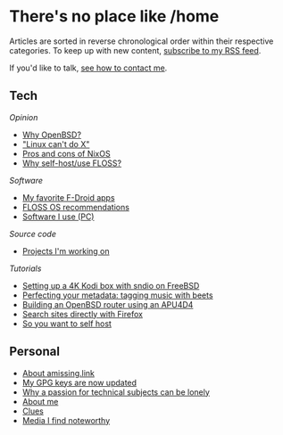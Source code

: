 # There's no place like /home

Articles are sorted in reverse chronological order within their
respective categories. To keep up with new content, [subscribe to my RSS
feed](/rss.xml).

If you'd like to talk, [see how to contact me](/contact.html).

## Tech

*Opinion*

- [Why OpenBSD?](/why-openbsd.html "2021-03-25")
- ["Linux can't do X"](/linux-cant-do-x.html "2020-11-11")
- [Pros and cons of NixOS](/nixos.html "2020-10-24")
- [Why self-host/use FLOSS?](/why-self-host.html "2020-10-24")

*Software*

- [My favorite F-Droid apps](/fdroid.html "2021-04-12")
- [FLOSS OS recommendations](/os.html "2020-10-24")
- [Software I use (PC)](/pc.html "2020-10-24")

*Source code*

- [Projects I'm working on](/src/index.html "2020-10-24")

*Tutorials*

- [Setting up a 4K Kodi box with sndio on FreeBSD](/freebsd-entertainment-center.html "2021-06-13")
- [Perfecting your metadata: tagging music with beets](/beets.html "2020-11-05")
- [Building an OpenBSD router using an APU4D4](/openbsd-router.html "2020-10-24")
- [Search sites directly with Firefox](/direct-search-with-firefox.html "2020-10-24")
- [So you want to self host](/self-host-guide.html "2020-10-24")

## Personal

- [About amissing.link](/about-website.html)
- [My GPG keys are now updated](/gpg-update.txt)
- [Why a passion for technical subjects can be lonely](/on-lonely-passions.html "2021-04-29")
- [About me](/about-me.html "2020-10-24")
- [Clues](/clues.html "2020-10-24")
- [Media I find noteworthy](/media.html "2020-10-24")
